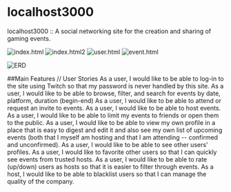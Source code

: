 # localhost3000

localhost3000 :: A social networking site for the creation and sharing of gaming events.

![index.html](./mdimg/1.jpg)
![index.html2](./mdimg/2.jpg)
![user.html](./mdimg/3.jpg)
![event.html](./mdimg/4.jpg)

![ERD](./mdimg/localhost3000.png)

##Main Features // User Stories
As a user, I would like to be able to log-in to the site using Twitch so that my password is never handled by this site.
As a user, I would like to be able to browse, filter, and search for events by date, platform, duration (begin-end)
As a user, I would like to be able to attend or request an invite to events.
As a user, I would like to be able to host events.
As a user, I would like to be able to limit my events to friends or open them to the public.
As a user, I would like to be able to view my own profile in a place that is easy to digest and edit it and also see my own list of upcoming events (both that I myself am hosting and that I am attending -- confirmed and unconfirmed).
As a user, I would like to be able to see other users' profiles.
As a user, I would like to favorite other users so that I can quickly see events from trusted hosts.
As a user, I would like to be able to rate (up/down) users as hosts so that it is easier to filter through events.
As a host, I would like to be able to blacklist users so that I can manage the quality of the company.
